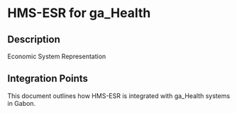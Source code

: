 # HMS-ESR for ga_Health

## Description

Economic System Representation

## Integration Points

This document outlines how HMS-ESR is integrated with ga_Health systems in Gabon.
